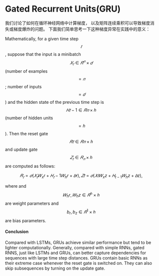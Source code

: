 # Gated Recurrent Units(GRU)

我们讨论了如何在循环神经网络中计算梯度， 以及矩阵连续乘积可以导致梯度消失或梯度爆炸的问题。 下面我们简单思考一下这种梯度异常在实践中的意义：

Mathematically, for a given time step $$𝑡$$, suppose that the input is a minibatch $$𝑋_𝑡∈𝑅^𝑛×𝑑$$ (number of examples $$=𝑛$$; number of inputs $$=𝑑$$) and the hidden state of the previous time step is $$𝐻𝑡−1∈𝑅𝑛×ℎ$$ (number of hidden units $$=ℎ$$). Then the reset gate $$𝑅𝑡∈𝑅𝑛×ℎ$$ and update gate $$𝑍_𝑡 \in 𝑅_𝑛 \times ℎ$$ are computed as follows:

$$𝑅_𝑡=𝜎(𝑋_𝑡𝑊_xr+𝐻_𝑡−1𝑊_hr+𝑏r),𝑍𝑡=𝜎(𝑋𝑡𝑊_xz+𝐻_{t-1}𝑊_hz+𝑏z),$$



where and $$𝑊_hr,𝑊_hz \in 𝑅^ℎ \times ℎ$$ are weight parameters and  $$b_r, b_z \in 𝑅^1×ℎ$$ are bias parameters.

#### Conclusion

Compared with LSTMs, GRUs achieve similar performance but tend to be lighter computationally. Generally, compared with simple RNNs, gated RNNS, just like LSTMs and GRUs, can better capture dependencies for sequences with large time step distances. GRUs contain basic RNNs as their extreme case whenever the reset gate is switched on. They can also skip subsequences by turning on the update gate.
